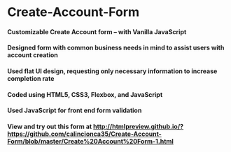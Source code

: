 # Create-Account-Form
#### Customizable Create Account form – with Vanilla JavaScript
#### Designed form with common business needs in mind to assist users with account creation
#### Used flat UI design, requesting only necessary information to increase completion rate
#### Coded using HTML5, CSS3, Flexbox, and JavaScript
#### Used JavaScript for front end form validation
#### View and try out this form at http://htmlpreview.github.io/?https://github.com/calincionca35/Create-Account-Form/blob/master/Create%20Account%20Form-1.html
